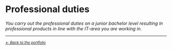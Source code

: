 # Professional duties
*You carry out the professional duties on a junior bachelor level resulting in professional products in line with the IT-area you are working in.*
*** 
<small><i><a href="https://github.com/BramVerkuijlen/Portfolio-S5-Internship"><- Back to the portfolio</a></i></small>

